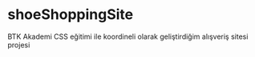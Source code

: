 # shoeShoppingSite
BTK Akademi CSS eğitimi ile koordineli olarak geliştirdiğim alışveriş sitesi projesi
